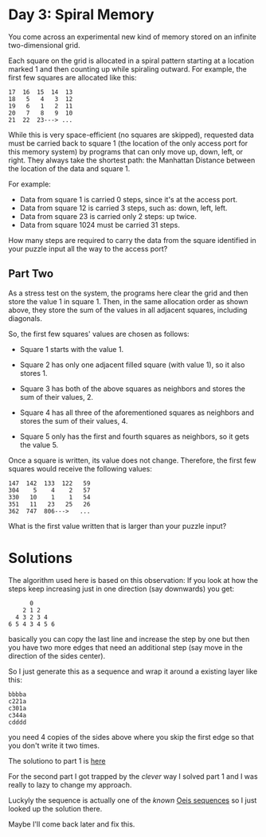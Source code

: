 # Day 3: Spiral Memory

You come across an experimental new kind of memory stored on an
infinite two-dimensional grid.

Each square on the grid is allocated in a spiral pattern 
starting at a location marked 1 and then counting up while
spiraling outward. For example, the first few squares are
allocated like this:

    17  16  15  14  13
    18   5   4   3  12
    19   6   1   2  11
    20   7   8   9  10
    21  22  23---> ...
    
    
While this is very space-efficient (no squares are skipped), 
requested data must be carried back to square 1 (the location 
of the only access port for this memory system) by programs 
that can only move up, down, left, or right. They always take 
the shortest path: the Manhattan Distance between the location 
of the data and square 1.

For example:

- Data from square 1 is carried 0 steps, since it's at the access port.
- Data from square 12 is carried 3 steps, such as: down, left, left.
- Data from square 23 is carried only 2 steps: up twice.
- Data from square 1024 must be carried 31 steps.

How many steps are required to carry the data from the square 
identified in your puzzle input all the way to the access port?

## Part Two

As a stress test on the system, the programs here clear the 
grid and then store the value 1 in square 1. Then, in the 
same allocation order as shown above, they store the sum of 
the values in all adjacent squares, including diagonals.

So, the first few squares' values are chosen as follows:

- Square 1 starts with the value 1.

- Square 2 has only one adjacent filled square (with value 1),
so it also stores 1.

- Square 3 has both of the above squares as neighbors and 
stores the sum of their values, 2.

- Square 4 has all three of the aforementioned squares as 
neighbors and stores the sum of their values, 4.

- Square 5 only has the first and fourth squares as neighbors,
so it gets the value 5.

Once a square is written, its value does not change. 
Therefore, the first few squares would receive the following values:

    147  142  133  122   59
    304    5    4    2   57
    330   10    1    1   54
    351   11   23   25   26
    362  747  806--->   ...

What is the first value written that is larger than 
your puzzle input?


# Solutions
The algorithm used here is based on this observation:
If you look at how the steps keep increasing just in
one direction (say downwards) you get:

          0
        2 1 2
      4 3 2 3 4
    6 5 4 3 4 5 6
    
basically you can copy the last line and
increase the step by one but then you have
two more edges that need an additional step
(say move in the direction of the sides center).

So I just generate this as a sequence and wrap
it around a existing layer like this:

    bbbba
    c221a
    c301a
    c344a
    cdddd
    
you need 4 copies of the sides above where
you skip the first edge so that you don't
write it two times.

The solutiono to part 1 is [here](./Day3.hs)

For the second part I got trapped by the *clever*
way I solved part 1 and I was really to lazy to
change my approach.

Luckyly the sequence is actually one of the *known*
[Oeis sequences](https://oeis.org/A141481) so I just
looked up the solution there.

Maybe I'll come back later and fix this.
